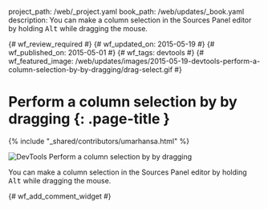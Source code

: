 project_path: /web/_project.yaml
book_path: /web/updates/_book.yaml
description: You can make a column selection in the Sources Panel editor by holding <kbd class='kbd'>Alt</kbd> while dragging the mouse.

{# wf_review_required #}
{# wf_updated_on: 2015-05-19 #}
{# wf_published_on: 2015-05-01 #}
{# wf_tags: devtools #}
{# wf_featured_image: /web/updates/images/2015-05-19-devtools-perform-a-column-selection-by-by-dragging/drag-select.gif #}

# Perform a column selection by by dragging {: .page-title }

{% include "_shared/contributors/umarhansa.html" %}


<img src="/web/updates/images/2015-05-19-devtools-perform-a-column-selection-by-by-dragging/drag-select.gif" alt="DevTools Perform a column selection by by dragging">

You can make a column selection in the Sources Panel editor by holding <kbd class="kbd">Alt</kbd> while dragging the mouse.﻿


{# wf_add_comment_widget #}
